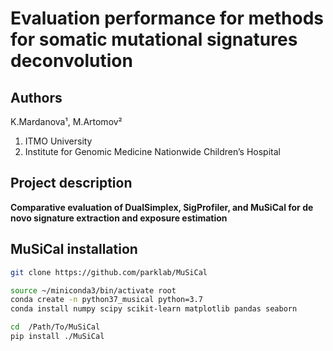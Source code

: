 # Evaluation performance for methods for somatic mutational signatures deconvolution
## Authors
K.Mardanova¹, M.Artomov² 
1. ITMO University
2. Institute for Genomic Medicine Nationwide Children’s Hospital
## Project description

**Comparative evaluation of DualSimplex, SigProfiler, and MuSiCal for de novo signature extraction and exposure estimation**


## MuSiCal installation

```bash
git clone https://github.com/parklab/MuSiCal

source ~/miniconda3/bin/activate root
conda create -n python37_musical python=3.7
conda install numpy scipy scikit-learn matplotlib pandas seaborn

cd  /Path/To/MuSiCal
pip install ./MuSiCal
```
